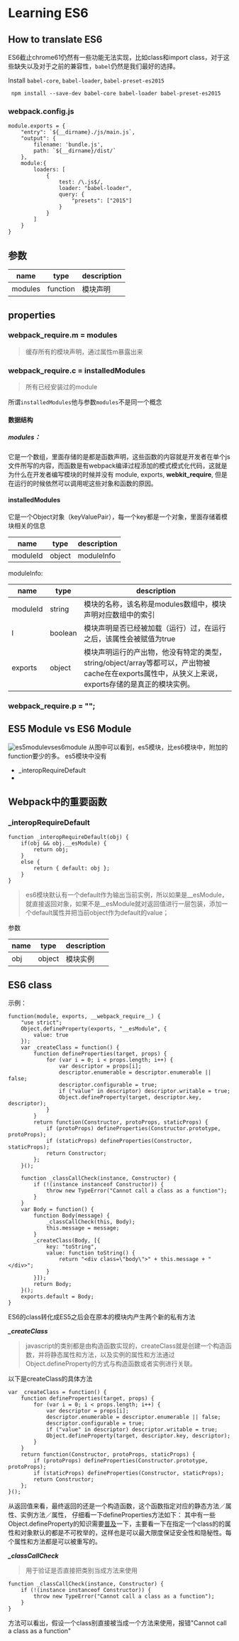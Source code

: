 # Learning ES6

## How to translate ES6
ES6截止chrome61仍然有一些功能无法实现，比如class和import class，对于这些缺失以及对于之前的兼容性，`babel`仍然是我们最好的选择。

Install `babel-core`, `babel-loader`, `babel-preset-es2015`
```
 npm install --save-dev babel-core babel-loader babel-preset-es2015

```

### webpack.config.js
```
module.exports = {
    "entry": `${__dirname}./js/main.js`,
    "output": {
        filename: 'bundle.js',
        path: `${__dirname}/dist/`
    },
    module:{
        loaders: [
            {
                test: /\.js$/,
                loader: "babel-loader",
                query: {
                    "presets": ["2015"]
                }
            }
        ]
    }
}
```

## 参数

name        |type                   |description
------------|-----------------------|-----------------------
modules     |function               |模块声明



## properties
### __webpack_require__.m = modules

> 缓存所有的模块声明，通过属性m暴露出来

### __webpack_require__.c = installedModules

> 所有已经安装过的module

所谓`installedModules`他与参数`modules`不是同一个概念

#### 数据结构
##### modules：
它是一个数组，里面存储的是都是函数声明，这些函数的内容就是开发者在单个js文件所写的内容，而函数是有webpack编译过程添加的模式模式化代码，这就是为什么在开发者编写模块的时候并没有 module, exports, __webkit_require__, 但是在运行的时候依然可以调用呢这些对象和函数的原因。

#### installedModules
它是一个Object对象（keyValuePair），每一个key都是一个对象，里面存储着模块相关的信息

name        |type               |description
------------|-------------------|----------------------------
moduleId    |object             |moduleInfo


moduleInfo:

name        |type               |description
------------|-------------------|----------------------------
moduleId    |string             |模块的名称，该名称是modules数组中，模块声明对应数组中的索引
l           |boolean            |模块声明是否已经被加载（运行）过，在运行之后，该属性会被赋值为true
exports     |object             |模块声明运行的产出物，他没有特定的类型，string/object/array等都可以，产出物被cache在在exports属性中，从狭义上来说，exports存储的是真正的模块实例。



### __webpack_require__.p = "";

## ES5 Module vs ES6 Module

![es5modulevses6module](./imgs/es5modulevseses6module.png)
从图中可以看到，es5模块，比es6模块中，附加的function要少的多。
es5模块中没有
- _interopRequireDefault
-

## Webpack中的重要函数

### _interopRequireDefault

```
function _interopRequireDefault(obj) {
    if(obj && obj.__esModule) {
        return obj;
    }
    else {
        return { default: obj };
    }
}
```

> es6模块默认有一个default作为输出当前实例，所以如果是__esModule，就直接返回对象，如果不是__esModule就对返回值进行一层包装，添加一个default属性并把当前object作为default的value；

参数

name    |type       |description
--------|-----------|--------------------------
obj     |object     |模块实例


## ES6 class

示例：

```
function(module, exports, __webpack_require__) {
    "use strict";
    Object.defineProperty(exports, "__esModule", {
        value: true
    });
    var _createClass = function() {
        function defineProperties(target, props) {
            for (var i = 0; i < props.length; i++) {
                var descriptor = props[i];
                descriptor.enumerable = descriptor.enumerable || false;
                descriptor.configurable = true;
                if ("value" in descriptor) descriptor.writable = true;
                Object.defineProperty(target, descriptor.key, descriptor);
            }
        }
        return function(Constructor, protoProps, staticProps) {
            if (protoProps) defineProperties(Constructor.prototype, protoProps);
            if (staticProps) defineProperties(Constructor, staticProps);
            return Constructor;
        };
    }();

    function _classCallCheck(instance, Constructor) {
        if (!(instance instanceof Constructor)) {
            throw new TypeError("Cannot call a class as a function");
        }
    }
    var Body = function() {
        function Body(message) {
            _classCallCheck(this, Body);
            this.message = message;
        }
        _createClass(Body, [{
            key: "toString",
            value: function toString() {
                return "<div class=\"body\">" + this.message + "</div>";
            }
        }]);
        return Body;
    }();
    exports.default = Body;
}
```


ES6的class转化成ES5之后会在原本的模块内产生两个新的私有方法

***_createClass***
> javascript的类别都是由构造函数实现的，createClass就是创建一个构造函数，并将静态属性和方法，以及实例的属性和方法通过Object.defineProperty的方式与构造函数或者实例进行关联。

以下是createClass的具体方法

```
var _createClass = function() {
    function defineProperties(target, props) {
        for (var i = 0; i < props.length; i++) {
            var descriptor = props[i];
            descriptor.enumerable = descriptor.enumerable || false;
            descriptor.configurable = true;
            if ("value" in descriptor) descriptor.writable = true;
            Object.defineProperty(target, descriptor.key, descriptor);
        }
    }
    return function(Constructor, protoProps, staticProps) {
        if (protoProps) defineProperties(Constructor.prototype, protoProps);
        if (staticProps) defineProperties(Constructor, staticProps);
        return Constructor;
    };
}();
```

从返回值来看，最终返回的还是一个构造函数，这个函数指定对应的静态方法／属性、实例方法／属性，
仔细看一下defineProperties方法如下：
其中有一些Object.defineProperty的知识需要[普及](./defineProperty.md)一下，主要看一下在指定一个class的的属性和对象默认的都是不可枚举的，这样也是可以最大限度保证安全性和隐秘性。每个属性和方法都是可以被重写的。





***_classCallCheck***
> 用于验证是否直接把类别当成方法来使用

```
function _classCallCheck(instance, Constructor) {
    if (!(instance instanceof Constructor)) {
        throw new TypeError("Cannot call a class as a function");
    }
}
```

方法可以看出，假设一个class别直接被当成一个方法来使用，报错<span sytle="color:red">"Cannot call a class as a function"</span>
